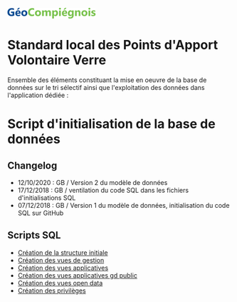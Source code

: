 ![picto](https://github.com/sigagglocompiegne/orga_gest_igeo/blob/master/doc/img/geocompiegnois_2020_reduit_v2.png)

# Standard local des Points d'Apport Volontaire Verre

Ensemble des éléments constituant la mise en oeuvre de la base de données sur le tri sélectif ainsi que l'exploitation des données dans l'application dédiée :

# Script d'initialisation de la base de données

## Changelog

- 12/10/2020 : GB / Version 2 du modèle de données
- 17/12/2018 : GB / ventilation du code SQL dans les fichiers d'initialisations SQL
- 07/12/2018 : GB / Version 1 du modèle de données, initialisation du code SQL sur GitHub

## Scripts SQL 

  * [Création de la structure initiale](/bdd/tri_10_squelette.sql)
  * [Création des vues de gestion](/bdd/tri_20_vues_gestion.sql)
  * [Création des vues applicatives](/bdd/tri_21_vues_xapps.sql)
  * [Création des vues applicatives gd public](/bdd/tri_22_vues_xapps_public.sql)
  * [Création des vues open data](/bdd/tri_23_vues_xopendata.sql)
  * [Création des privilèges](/bdd/tri_99_grant.sql)
